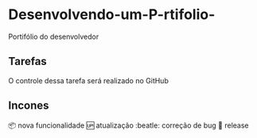 # Desenvolvendo-um-P-rtifolio-
Portifólio do desenvolvedor

## Tarefas

O controle dessa tarefa será realizado no GitHub

## Incones

:package: nova funcionalidade 
:up: atualização 
:beatle: correção de bug
:checkered_flag: release